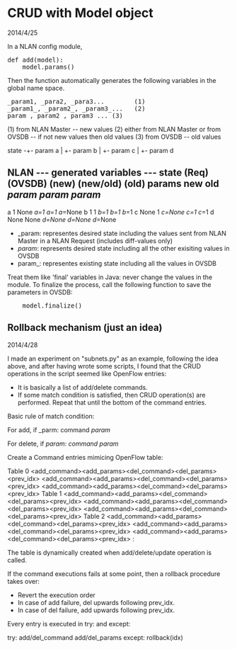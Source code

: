 CRUD with Model object
======================
2014/4/25

In a NLAN config module,
<pre>
def add(model):
    model.params()
</pre>

Then the function automatically generates the following variables in the global name space.

<pre>
_param1, _para2, _para3...        (1) 
_param1_, _param2_, _param3_...   (2)
param_, param2_, param3_... (3)
</pre>

(1) from NLAN Master -- new values 
(2) either from NLAN Master or from OVSDB -- if not new values then old values
(3) from OVSDB -- old values

state -+- param a
       |
       +- param b
       |
       +- param c
       |
       +- param d

NLAN                  --- generated variables ---
state  (Req)  (OVSDB)  (new)  (new/old)  (old)
params  new     old   _param   _param_   param_
-------------------------------------------------
a        1      None   _a=1     _a_=1    a_=None
b        1       1     _b=1     _b_=1    b_=1
c      None      1     _c=None  _c_=1    c_=1
d      None     None   _d=None  _d_=None d_=None
</pre>
  
* _param: representes desired state including the values sent from NLAN Master in a NLAN Request (includes diff-values only)
* _param_: represents desired state including all the other exisiting values in OVSDB
* param_: representes existing state including all the values in OVSDB 

Treat them like 'final' variables in Java: never change the values in the module.
To finalize the process, call the following function to save the parameters in OVSDB:
<pre>
    model.finalize()
</pre>


Rollback mechanism (just an idea)
---------------------------------
2014/4/28

I made an experiment on "subnets.py" as an example, following the idea above, and after having wrote some scripts, I found that the CRUD operations in the script seemed like OpenFlow entries:
- It is basically a list of add/delete commands.
- If some match condition is satisfied, then CRUD operation(s) are performed. Repeat that until the bottom of the command entries.

Basic rule of match condition:

For add,
  if _parm:
      command _param_

For delete,
  if _param:
      command param_

Create a Command entries mimicing OpenFlow table:

Table 0
<idx><match><add_command><add_params><del_command><del_params><resubmit><prev_idx>
<idx><match><add_command><add_params><del_command><del_params><resubmit><prev_idx>
<idx><match><add_command><add_params><del_command><del_params><resubmit><prev_idx>
Table 1
<idx><match><add_command><add_params><del_command><del_params><resubmit><prev_idx>
<idx><match><add_command><add_params><del_command><del_params><resubmit><prev_idx>
<idx><match><add_command><add_params><del_command><del_params><resubmit><prev_idx>
Table 2
<idx><match><add_command><add_params><del_command><del_params><resubmit><prev_idx>
<idx><match><add_command><add_params><del_command><del_params><resubmit><prev_idx>
<idx><match><add_command><add_params><del_command><del_params><resubmit><prev_idx>
                           :

The table is dynamically created when add/delete/update operation is called.

If the command executions fails at some point, then a rollback procedure takes over:
- Revert the execution order
- In case of add failure, del upwards following prev_idx.
- In case of del failure, add upwards following prev_idx.

Every entry is executed in try: and except:

try:
   add/del_command add/del_params
except:
   rollback(idx)


